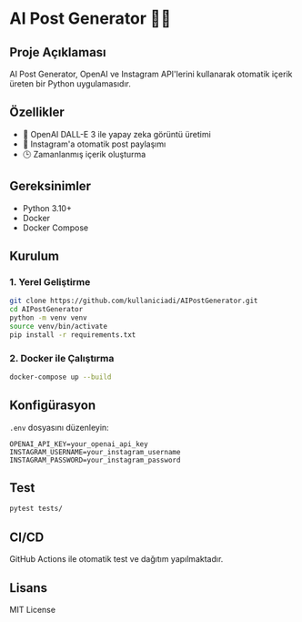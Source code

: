 # AI Post Generator 🚀📸

## Proje Açıklaması
AI Post Generator, OpenAI ve Instagram API'lerini kullanarak otomatik içerik üreten bir Python uygulamasıdır.

## Özellikler
- 🎨 OpenAI DALL-E 3 ile yapay zeka görüntü üretimi
- 📱 Instagram'a otomatik post paylaşımı
- 🕒 Zamanlanmış içerik oluşturma

## Gereksinimler
- Python 3.10+
- Docker
- Docker Compose

## Kurulum

### 1. Yerel Geliştirme
```bash
git clone https://github.com/kullaniciadi/AIPostGenerator.git
cd AIPostGenerator
python -m venv venv
source venv/bin/activate
pip install -r requirements.txt
```

### 2. Docker ile Çalıştırma
```bash
docker-compose up --build
```

## Konfigürasyon
`.env` dosyasını düzenleyin:
```
OPENAI_API_KEY=your_openai_api_key
INSTAGRAM_USERNAME=your_instagram_username
INSTAGRAM_PASSWORD=your_instagram_password
```

## Test
```bash
pytest tests/
```

## CI/CD
GitHub Actions ile otomatik test ve dağıtım yapılmaktadır.

## Lisans
MIT License
